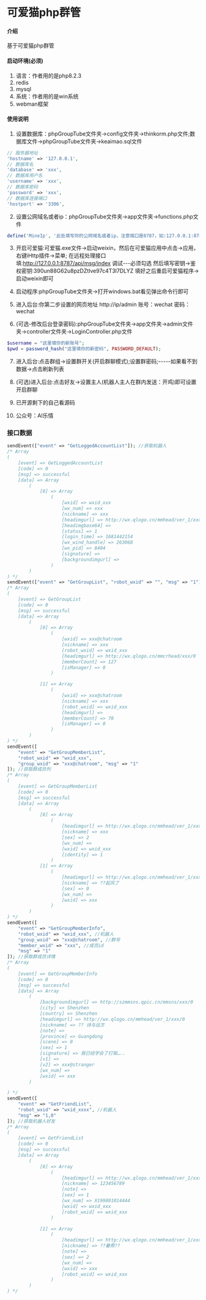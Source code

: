 # 可爱猫php群管

#### 介绍
基于可爱猫php群管

#### 启动环境(必须)

1.  语言：作者用的是php8.2.3
2.  redis
3.  mysql
4.  系统：作者用的是win系统
5.  webman框架

#### 使用说明

1. 设置数据库：phpGroupTube文件夹->config文件夹->thinkorm.php文件;数据库文件->phpGroupTube文件夹->keaimao.sql文件
```php
// 服务器地址
'hostname' => '127.0.0.1',
// 数据库名
'database' => 'xxx',
// 数据库用户名
'username' => 'xxx',
// 数据库密码
'password' => 'xxx',
// 数据库连接端口
'hostport' => '3306',
```

2. 设置公网域名或者ip：phpGroupTube文件夹->app文件夹->functions.php文件
```php
define('MineIp', '此处填写你的公网域名或者ip，注意端口是8787，如:127.0.0.1:8787');
```

3. 开启可爱猫:可爱猫.exe文件->启动weixin，然后在可爱猫应用中点击->应用，右键iHttp插件->菜单;
在远程处理接口填:http://127.0.0.1:8787/api/msg/index
调试---必须勾选
然后填写密钥->鉴权密钥:390un88G62u8pzDZtlve97c4T3l7DLYZ
填好之后重启可爱猫程序->启动weixin即可

4. 启动程序:phpGroupTube文件夹->打开windows.bat看见弹出命令行即可

5. 进入后台:你第二步设置的网页地址 http://ip/admin 账号：wechat 密码：wechat

6. (可选-修改后台登录密码):phpGroupTube文件夹->app文件夹->admin文件夹->controller文件夹->LoginController.php文件
```php
$username = "这里填你的新账号";
$pwd = password_hash("这里填你的新密码", PASSWORD_DEFAULT);
```
7. 进入后台:点击群组->设置群开关(开启群聊模式);设置群密码;-----如果看不到数据->点击刷新列表

8. (可选)进入后台:点击好友->设置主人(机器人主人在群内发送：开鸡)即可设置开启群聊

9. 已开源剩下的自己看源码

10. 公众号：AI乐情

### 接口数据
```php
sendEvent(["event" => "GetLoggedAccountList"]); //获取机器人
/* Array
(
    [event] => GetLoggedAccountList
    [code] => 0
    [msg] => successful
    [data] => Array
        (
            [0] => Array
                (
                    [wxid] => wxid_xxx
                    [wx_num] => xxx
                    [nickname] => xxx
                    [headimgurl] => http://wx.qlogo.cn/mmhead/ver_1/xxx/132
                    [headimgbase64] =>
                    [status] => 1
                    [login_time] => 1681442154
                    [wx_wind_handle] => 263068
                    [wx_pid] => 8404
                    [signature] =>
                    [backgroundimgurl] =>
                )
        )
) */
sendEvent(["event" => "GetGroupList", "robot_wxid" => "", "msg" => "1"]); //获取机器人群列
/* Array
(
    [event] => GetGroupList
    [code] => 0
    [msg] => successful
    [data] => Array
        (
            [0] => Array
                (
                    [wxid] => xxx@chatroom
                    [nickname] => xxx
                    [robot_wxid] => wxid_xxx
                    [headimgurl] => http://wx.qlogo.cn/mmcrhead/xxx/0
                    [memberCount] => 127
                    [isManager] => 0
                )

            [1] => Array
                (
                    [wxid] => xxx@chatroom
                    [nickname] => xxx
                    [robot_wxid] => wxid_xxx
                    [headimgurl] =>
                    [memberCount] => 70
                    [isManager] => 0
                )
        )
) */
sendEvent([
    "event" => "GetGroupMemberList",
    "robot_wxid" => "wxid_xxx",
    "group_wxid" => "xxx@chatroom", "msg" => "1"
]); //获取群成员列
/* Array
(
    [event] => GetGroupMemberList
    [code] => 0
    [msg] => successful
    [data] => Array
        (
            [0] => Array
                (
                    [headimgurl] => http://wx.qlogo.cn/mmhead/ver_1/xxx/0
                    [nickname] => xxx
                    [sex] => 2
                    [wx_num] =>
                    [wxid] => wxid_xxx
                    [identity] => 1
                )
            [1] => Array
                (
                    [headimgurl] => http://wx.qlogo.cn/mmhead/ver_1/xxx/0
                    [nickname] => ??起风了
                    [sex] => 0
                    [wx_num] =>
                    [wxid] => xxx
                )
        )
) */
sendEvent([
    "event" => "GetGroupMemberInfo",
    "robot_wxid" => "wxid_xxx", //机器人
    "group_wxid" => "xxx@chatroom", //群号
    "member_wxid" => "xxx", //成员id
    "msg" => "1"
]); //获取群成员详情
/* Array
(
    [event] => GetGroupMemberInfo
    [code] => 0
    [msg] => successful
    [data] => Array
        (
            [backgroundimgurl] => http://szmmsns.qpic.cn/mmsns/xxx/0
            [city] => Shenzhen
            [country] => Shenzhen
            [headimgurl] => http://wx.qlogo.cn/mmhead/ver_1/xxx/0
            [nickname] => ?? 诗与远方
            [note] =>
            [province] => Guangdong
            [scene] => 0
            [sex] => 1
            [signature] => 我已经学会了打架…..
            [v1] =>
            [v2] => xxx@stranger
            [wx_num] =>
            [wxid] => xxx
        )

) */
sendEvent([
    "event" => "GetFriendList",
    "robot_wxid" => "wxid_xxxx", //机器人
    "msg" => "1,0"
]); //获取机器人好友
/* Array
(
    [event] => GetFriendList
    [code] => 0
    [msg] => successful
    [data] => Array
        (
            [0] => Array
                (
                    [headimgurl] => http://wx.qlogo.cn/mmhead/ver_1/xxx/0
                    [nickname] => 123456789
                    [note] =>
                    [sex] => 1
                    [wx_num] => X199801014444
                    [wxid] => wxid_xxx
                    [robot_wxid] => wxid_xxx
                )

            [1] => Array
                (
                    [headimgurl] => http://wx.qlogo.cn/mmhead/ver_1/xxx/0
                    [nickname] => ??嘦焄??
                    [note] =>
                    [sex] => 2
                    [wx_num] =>
                    [wxid] => xxx
                    [robot_wxid] => wxid_xxx
                )
        )
) */
```
